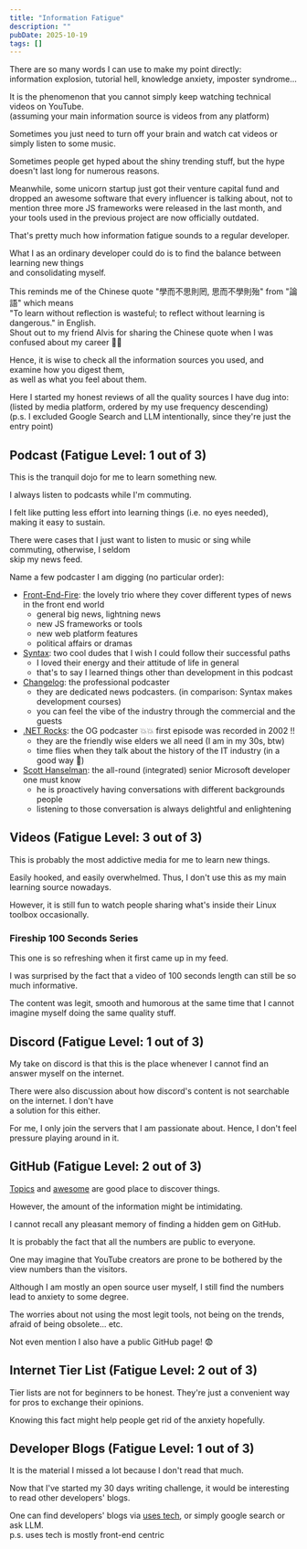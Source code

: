 ```yaml
---
title: "Information Fatigue"
description: ""
pubDate: 2025-10-19
tags: []
---
```


There are so many words I can use to make my point directly:  
information explosion, tutorial hell, knowledge anxiety, imposter syndrome...

It is the phenomenon that you cannot simply keep watching technical videos on YouTube.  
(assuming your main information source is videos from any platform)

Sometimes you just need to turn off your brain and watch cat videos or simply listen to some music.

Sometimes people get hyped about the shiny trending stuff, but the hype doesn't last long for numerous reasons.

Meanwhile, some unicorn startup just got their venture capital fund and dropped an awesome software
that every influencer is talking about, not to mention three more JS frameworks were released
in the last month, and your tools used in the previous project are now officially outdated.

That's pretty much how information fatigue sounds to a regular developer.

What I as an ordinary developer could do is to find the balance between learning new things  
and consolidating myself.

This reminds me of the Chinese quote "學而不思則罔, 思而不學則殆" from "論語" which means  
"To learn without reflection is wasteful; to reflect without learning is dangerous." in English.  
Shout out to my friend Alvis for sharing the Chinese quote when I was confused about my career 🤜🤛

Hence, it is wise to check all the information sources you used, and examine how you digest them,  
as well as what you feel about them.

Here I started my honest reviews of all the quality sources I have dug into:
(listed by media platform, ordered by my use frequency descending)  
(p.s. I excluded Google Search and LLM intentionally, since they're just the entry point)

## Podcast (Fatigue Level: 1 out of 3)

This is the tranquil dojo for me to learn something new.

I always listen to podcasts while I'm commuting.

I felt like putting less effort into learning things (i.e. no eyes needed), making it easy to sustain.

There were cases that I just want to listen to music or sing while commuting, otherwise, I seldom  
skip my news feed.

Name a few podcaster I am digging (no particular order):

- [Front-End-Fire](https://front-end-fire.com/): the lovely trio where they cover different types of news in the front end world
  - general big news, lightning news
  - new JS frameworks or tools
  - new web platform features
  - political affairs or dramas
- [Syntax](https://syntax.fm/): two cool dudes that I wish I could follow their successful paths
  - I loved their energy and their attitude of life in general
  - that's to say I learned things other than development in this podcast
- [Changelog](https://changelog.com/podcast): the professional podcaster
  - they are dedicated news podcasters. (in comparison: Syntax makes development courses)
  - you can feel the vibe of the industry through the commercial and the guests
- [.NET Rocks](https://www.dotnetrocks.com/about): the OG podcaster 💥💥 first episode was recorded in 2002 !!
  - they are the friendly wise elders we all need (I am in my 30s, btw)
  - time flies when they talk about the history of the IT industry (in a good way 🎷)
- [Scott Hanselman](https://www.hanselman.com/): the all-round (integrated) senior Microsoft developer one must know
  - he is proactively having conversations with different backgrounds people
  - listening to those conversation is always delightful and enlightening

## Videos (Fatigue Level: 3 out of 3)

This is probably the most addictive media for me to learn new things.

Easily hooked, and easily overwhelmed. Thus, I don't use this as my main learning source nowadays.

However, it is still fun to watch people sharing what's inside their Linux toolbox occasionally.

### Fireship 100 Seconds Series

This one is so refreshing when it first came up in my feed.

I was surprised by the fact that a video of 100 seconds length can still be so much informative.

The content was legit, smooth and humorous at the same time that I cannot imagine myself doing
the same quality stuff.

## Discord (Fatigue Level: 1 out of 3)

My take on discord is that this is the place whenever I cannot find an answer myself on the internet.  

There were also discussion about how discord's content is not searchable on the internet. I don't have  
a solution for this either.

For me, I only join the servers that I am passionate about. Hence, I don't feel pressure playing around in it.

## GitHub (Fatigue Level: 2 out of 3)

[Topics](https://github.com/topics) and [awesome](https://github.com/sindresorhus/awesome) are good place to discover things.

However, the amount of the information might be intimidating.

I cannot recall any pleasant memory of finding a hidden gem on GitHub.

It is probably the fact that all the numbers are public to everyone.

One may imagine that YouTube creators are prone to be bothered by the view numbers than the visitors.

Although I am mostly an open source user myself, I still find the numbers lead to anxiety to some degree.

The worries about not using the most legit tools, not being on the trends, afraid of being obsolete... etc.

Not even mention I also have a public GitHub page! 😨

## Internet Tier List (Fatigue Level: 2 out of 3)

Tier lists are not for beginners to be honest. They're just a convenient way for pros to exchange their opinions.

Knowing this fact might help people get rid of the anxiety hopefully.

## Developer Blogs (Fatigue Level: 1 out of 3)

It is the material I missed a lot because I don't read that much.

Now that I've started my 30 days writing challenge, it would be interesting to read other developers' blogs.

One can find developers' blogs via [uses tech](https://uses.tech/), or simply google search or ask LLM.  
p.s. uses tech is mostly front-end centric
